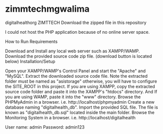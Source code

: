 # zimmtechmgwalima

digitalhealthorg
ZIMTTECH
Download the zipped file in this repository

I could not host the PHP application because of no online server space.

How to Run Requirements

Download and Install any local web server such as XAMPP/WAMP. Download the provided source code zip file. (download button is located below) Installation/Setup

Open your XAMPP/WAMP's Control Panel and start the "Apache" and "MySQL". Extract the downloaded source code file. Note the extracted folder must be named as "asistorage" otherwise, you will have to configure the SITE_ROOT in this project. If you are using XAMPP, copy the extracted source code folder and paste it into the XAMPP's "htdocs" directory. And If you are using WAMP, paste it into the "www" directory. Browse the PHPMyAdmin in a browser. i.e. http://localhost/phpmyadmin Create a new database naming "digitalhealth_db". Import the provided SQL file. The file is known as "digitalhealth_db.sql" located inside the main folder. Browse the Monitoring System in a browser. i.e. http://localhost/digitalhealth

User name: admin Password: admin123
